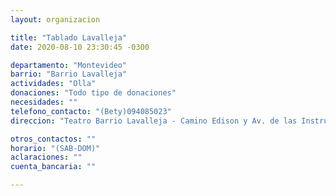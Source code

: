 ```yaml
---
layout: organizacion

title: "Tablado Lavalleja"
date: 2020-08-10 23:30:45 -0300

departamento: "Montevideo"
barrio: "Barrio Lavalleja"
actividades: "Olla"
donaciones: "Todo tipo de donaciones"
necesidades: ""
telefono_contacto: "(Bety)094085023"
direccion: "Teatro Barrio Lavalleja - Camino Edison y Av. de las Instrucciones"

otros_contactos: ""
horario: "(SAB-DOM)"
aclaraciones: ""
cuenta_bancaria: ""

---
```

